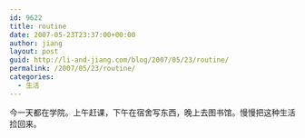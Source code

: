 ```yaml
---
id: 9622
title: routine
date: 2007-05-23T23:37:00+00:00
author: jiang
layout: post
guid: http://li-and-jiang.com/blog/2007/05/23/routine/
permalink: /2007/05/23/routine/
categories:
  - 生活
---
```

今一天都在学院。上午赶课，下午在宿舍写东西，晚上去图书馆。慢慢把这种生活捡回来。